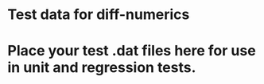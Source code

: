 # Test data for diff-numerics
# Place your test .dat files here for use in unit and regression tests.
